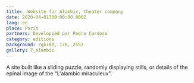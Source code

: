 ```yaml
---
title:  Website for Alambic, theater company
date: 2020-04-01T00:00:00.000Z
lang: en
place: Paris
partners: Developped par Pedro Cardoso
category: editions
background: rgb(80, 170, 255)
gallery: 7_alambic
---
```

A site built like a sliding puzzle, randomly displaying stills, or details of the epinal image of the “L'alambic miraculeux".
